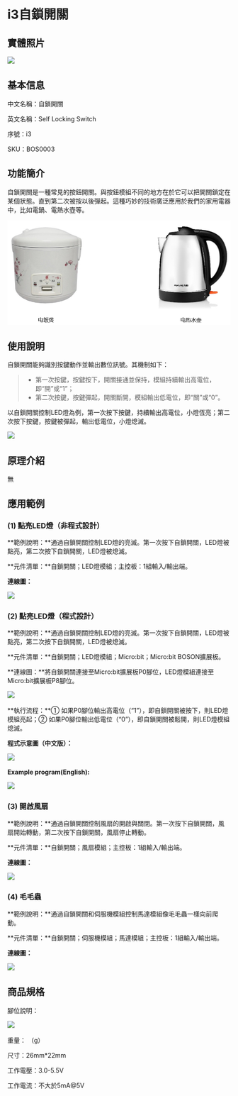 # i3自鎖開關

## 實體照片

![](../.gitbook/assets/self_locking_switch.jpg)

## 基本信息

中文名稱：自鎖開關

英文名稱：Self Locking Switch

序號：i3

SKU：BOS0003

## 功能簡介

自鎖開關是一種常見的按鈕開關。與按鈕模組不同的地方在於它可以把開關鎖定在某個狀態。直到第二次被按以後彈起。這種巧妙的技術廣泛應用於我們的家用電器中，比如電鍋、電熱水壺等。

![](../.gitbook/assets/self_locking_switch_intro.png)

## 使用說明

自鎖開關能夠識別按鍵動作並輸出數位訊號。其機制如下：

> * 第一次按鍵，按鍵按下，開關接通並保持，模組持續輸出高電位，即“開”或“1”；
> * 第二次按鍵，按鍵彈起，開關斷開，模組輸出低電位，即“關”或“0”。

以自鎖開關控制LED燈為例，第一次按下按鍵，持續輸出高電位，小燈恆亮；第二次按下按鍵，按鍵被彈起，輸出低電位，小燈熄滅。

![](../.gitbook/assets/boson-zi-suo-kai-guan-shi-yong-shuo-ming.png)

## 原理介紹

無

## 應用範例

### \(1\) 點亮LED燈（非程式設計）

**範例說明：**通過自鎖開關控制LED燈的亮滅。第一次按下自鎖開關，LED燈被點亮，第二次按下自鎖開關，LED燈被熄滅。

**元件清單：**自鎖開關；LED燈模組；主控板：1組輸入/輸出端。

**連線圖：**

![](../.gitbook/assets/boson-zi-suo-kai-guan-ying-yong-yang-li-1-lian-xian-tu.png)

### \(2\) 點亮LED燈（程式設計）

**範例說明：**通過自鎖開關控制LED燈的亮滅。第一次按下自鎖開關，LED燈被點亮，第二次按下自鎖開關，LED燈被熄滅。

**元件清單：**自鎖開關；LED燈模組；Micro:bit；Micro:bit BOSON擴展板。

**連線圖：**將自鎖開關連接至Micro:bit擴展板P0腳位，LED燈模組連接至Micro:bit擴展板P8腳位。

![](../.gitbook/assets/boson-zi-suo-kai-guan-ying-yong-yang-li-2-lian-xian-tu.png)

**執行流程：**① 如果P0腳位輸出高電位（“1”），即自鎖開關被按下，則LED燈模組亮起；② 如果P0腳位輸出低電位（“0”），即自鎖開關被鬆開，則LED燈模組熄滅。

**程式示意圖（中文版）：**

![](../.gitbook/assets/boson-zi-suo-kai-guan-ying-yong-yang-li-2-cheng-xu-shi-yi-tu-zhong-wen-ban.png)

**Example program\(English\):**

![](../.gitbook/assets/boson-zi-suo-kai-guan-ying-yong-yang-li-2-cheng-xu-shi-yi-tu-ying-wen-ban.png)

### \(3\) 開啟風扇

**範例說明：**通過自鎖開關控制風扇的開啟與關閉。第一次按下自鎖開關，風扇開始轉動，第二次按下自鎖開關，風扇停止轉動。

**元件清單：**自鎖開關；風扇模組；主控板：1組輸入/輸出端。

**連線圖：**

![](../.gitbook/assets/boson-zi-suo-kai-guan-ying-yong-yang-li-3-lian-xian-tu.png)

### \(4\) 毛毛蟲

**範例說明：**通過自鎖開關和伺服機模組控制馬達模組像毛毛蟲一樣向前爬動。

**元件清單：**自鎖開關；伺服機模組；馬達模組；主控板：1組輸入/輸出端。

**連線圖：**

![](../.gitbook/assets/boson-zi-suo-kai-guan-ying-yong-yang-li-4-lian-xian-tu.png)

## 商品規格

腳位說明：

![](../.gitbook/assets/self_locking_switch_pin.png)

重量： （g）

尺寸：26mm\*22mm

工作電壓：3.0-5.5V

工作電流：不大於5mA@5V

